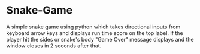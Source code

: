 # Snake-Game
A simple snake game using python which takes directional inputs from keyboard arrow keys and displays run time score on the top label. If the player hit the sides or snake's body "Game Over" message displays and the window closes in 2 seconds after that.

